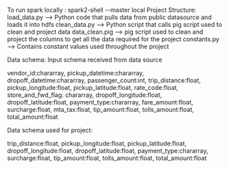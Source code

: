 
To run spark locally : spark2-shell --master local
Project Structure:
load_data.py --> Python code that pulls data from public datasource and loads it into hdfs
clean_data.py --> Python script that calls pig script used to clean and project data
data_clean.pig --> pig script used to clean and project the columns to get all the data required for the project
constants.py --> Contains constant values used throughout the project

Data schema:
Input schema received from data source

vendor_id:chararray,
pickup_datetime:chararray,
dropoff_datetime:chararray,
passenger_count:int,
trip_distance:float,
pickup_longitude:float,
pickup_latitude:float,
rate_code:float,
store_and_fwd_flag: chararray,
dropoff_longitude:float,
dropoff_latitude:float,
payment_type:chararray,
fare_amount:float,
surcharge:float,
mta_tax:float,
tip_amount:float,
tolls_amount:float,
total_amount:float


Data schema used for project:

trip_distance:float,
pickup_longitude:float,
pickup_latitude:float,
dropoff_longitude:float,
dropoff_latitude:float,
payment_type:chararray,
surcharge:float,
tip_amount:float,
tolls_amount:float,
total_amount:float